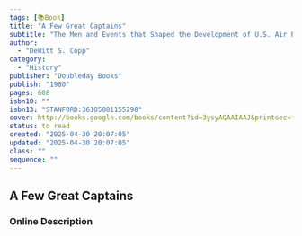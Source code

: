 ```yaml
---
tags: [📚Book]
title: "A Few Great Captains"
subtitle: "The Men and Events that Shaped the Development of U.S. Air Power"
author:
  - "DeWitt S. Copp"
category:
  - "History"
publisher: "Doubleday Books"
publish: "1980"
pages: 608
isbn10: ""
isbn13: "STANFORD:36105081155298"
cover: http://books.google.com/books/content?id=3ysyAQAAIAAJ&printsec=frontcover&img=1&zoom=1&source=gbs_api
status: to read
created: "2025-04-30 20:07:05"
updated: "2025-04-30 20:07:05"
class: ""
sequence: ""
---
```


## A Few Great Captains

### Online Description